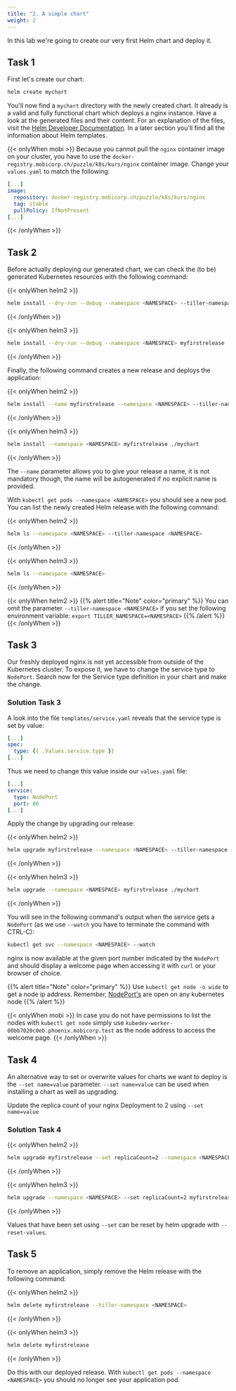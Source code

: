 ```yaml
---
title: "2. A simple chart"
weight: 2
---
```


In this lab we're going to create our very first Helm chart and deploy it.


## Task 1

First let's create our chart:

```bash
helm create mychart
```

You'll now find a `mychart` directory with the newly created chart. It already is a valid and fully functional chart which deploys a nginx instance. Have a look at the generated files and their content. For an explanation of the files, visit the [Helm Developer Documentation](https://docs.helm.sh/developing_charts/#the-chart-file-structure). In a later section you'll find all the information about Helm templates.

{{< onlyWhen mobi >}}
Because you cannot pull the `nginx` container image on your cluster, you have to use the `docker-registry.mobicorp.ch/puzzle/k8s/kurs/nginx` container image. Change your `values.yaml` to match the following:

```yaml
[...]
image:
  repository: docker-registry.mobicorp.ch/puzzle/k8s/kurs/nginx
  tag: stable
  pullPolicy: IfNotPresent
[...]
```

{{< /onlyWhen >}}


## Task 2

Before actually deploying our generated chart, we can check the (to be) generated Kubernetes resources with the following command:

{{< onlyWhen helm2 >}}

```bash
helm install --dry-run --debug --namespace <NAMESPACE> --tiller-namespace <NAMESPACE> ./mychart
```

{{< /onlyWhen >}}

{{< onlyWhen helm3 >}}

```bash
helm install --dry-run --debug --namespace <NAMESPACE> myfirstrelease ./mychart
```

{{< /onlyWhen >}}


Finally, the following command creates a new release and deploys the application:

{{< onlyWhen helm2 >}}

```bash
helm install --name myfirstrelease --namespace <NAMESPACE> --tiller-namespace <NAMESPACE> ./mychart
```

{{< /onlyWhen >}}

{{< onlyWhen helm3 >}}

```bash
helm install --namespace <NAMESPACE> myfirstrelease ./mychart
```

{{< /onlyWhen >}}

The `--name` parameter allows you to give your release a name, it is not mandatory though, the name will be autogenerated if no explicit name is provided.

With `kubectl get pods --namespace <NAMESPACE>` you should see a new pod. You can list the newly created Helm release with the following command:

{{< onlyWhen helm2 >}}

```bash
helm ls --namespace <NAMESPACE> --tiller-namespace <NAMESPACE>
```

{{< /onlyWhen >}}

{{< onlyWhen helm3 >}}

```bash
helm ls --namespace <NAMESPACE>
```

{{< /onlyWhen >}}

{{< onlyWhen helm2 >}}
{{% alert title="Note" color="primary" %}}
You can omit the parameter `--tiller-namespace <NAMESPACE>` if you set the following environment variable: `export TILLER_NAMESPACE=<NAMESPACE>`
{{% /alert %}}
{{< /onlyWhen >}}


## Task 3

Our freshly deployed nginx is not yet accessible from outside of the Kubernetes cluster. To expose it, we have to change the service type to `NodePort`.
Search now for the Service type definition in your chart and make the change.


### Solution Task 3

A look into the file `templates/service.yaml` reveals that the service type is set by value:

```yaml
[...]
spec:
  type: {{ .Values.service.type }}
[...]
```

Thus we need to change this value inside our `values.yaml` file:

```yaml
[...]
service:
  type: NodePort
  port: 80
[...]
```

Apply the change by upgrading our release:

{{< onlyWhen helm2 >}}

```bash
helm upgrade myfirstrelease --namespace <NAMESPACE> --tiller-namespace <NAMESPACE> ./mychart
```

{{< /onlyWhen >}}

{{< onlyWhen helm3 >}}

```bash
helm upgrade --namespace <NAMESPACE> myfirstrelease ./mychart
```

{{< /onlyWhen >}}


You will see in the following command's output when the service gets a `NodePort` (as we use `--watch` you have to terminate the command with CTRL-C):

```bash
kubectl get svc --namespace <NAMESPACE> --watch
```

nginx is now available at the given port number indicated by the `NodePort` and should display a welcome page when accessing it with `curl` or your browser of choice.


{{% alert title="Note" color="primary" %}}
Use `kubectl get node -o wide` to get a node ip address. Remember, [NodePort's](https://kubernetes.io/docs/concepts/services-networking/service/#nodeport) are open on any kubernetes node
{{% /alert %}}

{{< onlyWhen mobi >}}
In case you do not have permissions to list the nodes with `kubectl get node` simply use `kubedev-worker-00bb7020c0eb.phoenix.mobicorp.test` as the node address to access the welcome page.
{{< /onlyWhen >}}


## Task 4

An alternative way to set or overwrite values for charts we want to deploy is the `--set name=value` parameter. `--set name=value` can be used when installing a chart as well as upgrading.

Update the replica count of your nginx Deployment to 2 using `--set name=value`


### Solution Task 4

{{< onlyWhen helm2 >}}

```bash
helm upgrade myfirstrelease --set replicaCount=2 --namespace <NAMESPACE> --tiller-namespace <NAMESPACE> ./mychart
```

{{< /onlyWhen >}}

{{< onlyWhen helm3 >}}

```bash
helm upgrade --namespace <NAMESPACE> --set replicaCount=2 myfirstrelease ./mychart
```

{{< /onlyWhen >}}

Values that have been set using `--set` can be reset by helm upgrade with `--reset-values`.


## Task 5

To remove an application, simply remove the Helm release with the following command:

{{< onlyWhen helm2 >}}

```bash
helm delete myfirstrelease --tiller-namespace <NAMESPACE>
```

{{< /onlyWhen >}}

{{< onlyWhen helm3 >}}

```bash
helm delete myfirstrelease
```

{{< /onlyWhen >}}

Do this with our deployed release. With `kubectl get pods --namespace <NAMESPACE>` you should no longer see your application pod.
